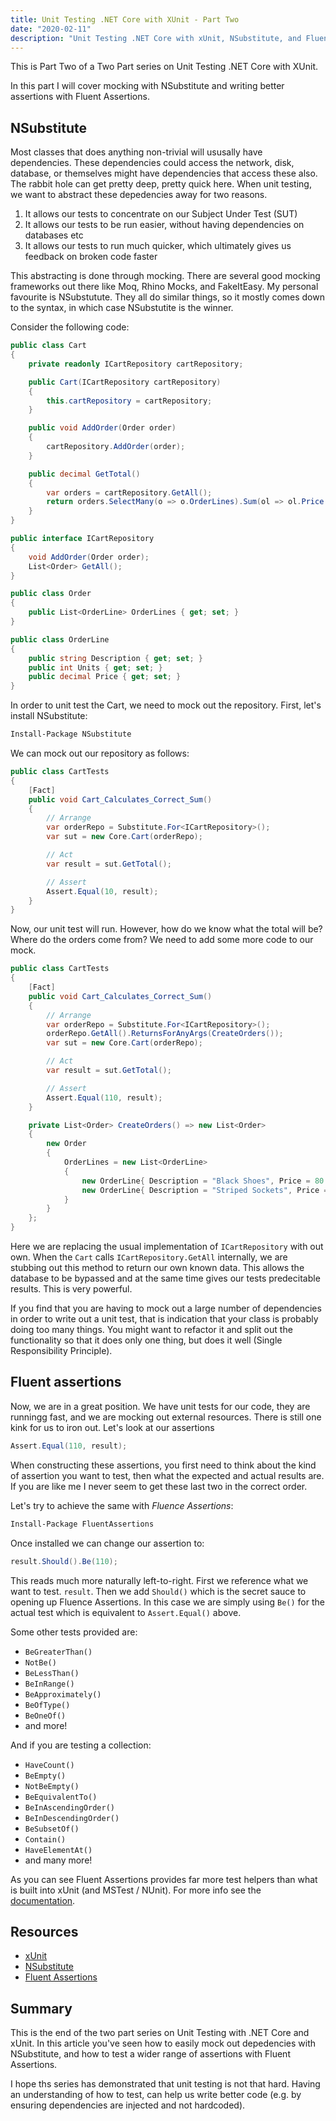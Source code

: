 ```yaml
---
title: Unit Testing .NET Core with XUnit - Part Two
date: "2020-02-11"
description: "Unit Testing .NET Core with xUnit, NSubstitute, and Fluent Assertions"
---
```


This is Part Two of a Two Part series on Unit Testing .NET Core with XUnit.

In this part I will cover mocking with NSubstitute and writing better assertions with Fluent Assertions.

## NSubstitute
Most classes that does anything non-trivial will ususally have dependencies.  These dependencies could access the network, disk, database, or themselves might have dependencies that access these also.  The rabbit hole can get pretty deep, pretty quick here.  When unit testing, we want to abstract these depedencies away for two reasons.
1. It allows our tests to concentrate on our Subject Under Test (SUT)
2. It allows our tests to be run easier, without having dependencies on databases etc
3. It allows our tests to run much quicker, which ultimately gives us feedback on broken code faster 

This abstracting is done through mocking.  There are several good mocking frameworks out there like Moq, Rhino Mocks, and FakeItEasy.  My personal favourite is NSubstutute.  They all do similar things, so it mostly comes down to the syntax, in which case NSubstutite is the winner. 

Consider the following code:

```csharp
public class Cart
{
    private readonly ICartRepository cartRepository;

    public Cart(ICartRepository cartRepository)
    {
        this.cartRepository = cartRepository;
    }

    public void AddOrder(Order order)
    {
        cartRepository.AddOrder(order);
    }

    public decimal GetTotal()
    {
        var orders = cartRepository.GetAll();
        return orders.SelectMany(o => o.OrderLines).Sum(ol => ol.Price * ol.Units);
    }
}

public interface ICartRepository
{
    void AddOrder(Order order);
    List<Order> GetAll();
}

public class Order
{
    public List<OrderLine> OrderLines { get; set; }
}

public class OrderLine
{
    public string Description { get; set; }
    public int Units { get; set; }
    public decimal Price { get; set; }
}
```

In order to unit test the Cart, we need to mock out the repository.  First, let's install NSubstitute:

```bash
Install-Package NSubstitute
```

We can mock out our repository as follows:

```csharp
public class CartTests
{
    [Fact]
    public void Cart_Calculates_Correct_Sum()
    {
        // Arrange
        var orderRepo = Substitute.For<ICartRepository>();
        var sut = new Core.Cart(orderRepo);

        // Act
        var result = sut.GetTotal();

        // Assert
        Assert.Equal(10, result);
    }
}
```

Now, our unit test will run.  However, how do we know what the total will be?  Where do the orders come from?  We need to add some more code to our mock.

```csharp
public class CartTests
{
    [Fact]
    public void Cart_Calculates_Correct_Sum()
    {
        // Arrange
        var orderRepo = Substitute.For<ICartRepository>();
        orderRepo.GetAll().ReturnsForAnyArgs(CreateOrders());
        var sut = new Core.Cart(orderRepo);

        // Act
        var result = sut.GetTotal();

        // Assert
        Assert.Equal(110, result);
    }

    private List<Order> CreateOrders() => new List<Order>
    {
        new Order
        {
            OrderLines = new List<OrderLine>
            {
                new OrderLine{ Description = "Black Shoes", Price = 80.00M, Units = 1},
                new OrderLine{ Description = "Striped Sockets", Price = 10.00M, Units = 3}
            }
        }
    };
}
```

Here we are replacing the usual implementation of `ICartRepository` with out own.  When the `Cart` calls `ICartRepository.GetAll` internally, we are stubbing out this method to return our own known data.  This allows the database to be bypassed and at the same time gives our tests predecitable results.  This is very powerful.

If you find that you are having to mock out a large number of dependencies in order to write out a unit test, that is indication that your class is probably doing too many things.  You might want to refactor it and split out the functionality so that it does only one thing, but does it well (Single Responsibility Principle).

## Fluent assertions
Now, we are in a great position.  We have unit tests for our code, they are runningg fast, and we are mocking out external resources.  There is still one kink for us to iron out.  Let's look at our assertions

```csharp
Assert.Equal(110, result);
```

When constructing these assertions, you first need to think about the kind of assertion you want to test, then what the expected and actual results are.  If you are like me I never seem to get these last two in the correct order.

Let's try to achieve the same with *Fluence Assertions*:

```bash
Install-Package FluentAssertions
```

Once installed we can change our assertion to:

```csharp
result.Should().Be(110);
```

This reads much more naturally left-to-right.  First we reference what we want to test. `result`.  Then we add `Should()` which is the secret sauce to opening up Fluence Assertions.  In this case we are simply using `Be()` for the actual test which is equivalent to `Assert.Equal()` above.

Some other tests provided are:
- `BeGreaterThan()`
- `NotBe()`
- `BeLessThan()`
- `BeInRange()`
- `BeApproximately()`
- `BeOfType()`
- `BeOneOf()`
- and more!

And if you are testing a collection:
- `HaveCount()`
- `BeEmpty()`
- `NotBeEmpty()`
- `BeEquivalentTo()`
- `BeInAscendingOrder()`
- `BeInDescendingOrder()`
- `BeSubsetOf()`
- `Contain()`
- `HaveElementAt()`
- and many more!

As you can see Fluent Assertions provides far more test helpers than what is built into xUnit (and MSTest / NUnit).  For more info see the [documentation](https://fluentassertions.com/introduction).

## Resources
- [xUnit](https://xunit.net/)
- [NSubstitute](https://nsubstitute.github.io/)
- [Fluent Assertions](https://fluentassertions.com/)

## Summary
This is the end of the two part series on Unit Testing with .NET Core and xUnit.  In this article you've seen how to easily mock out depedencies with NSubstitute, and how to test a wider range of assertions with Fluent Assertions.

I hope ths series has demonstrated that unit testing is not that hard.  Having an understanding of how to test, can help us write better code (e.g. by ensuring dependencies are injected and not hardcoded).






